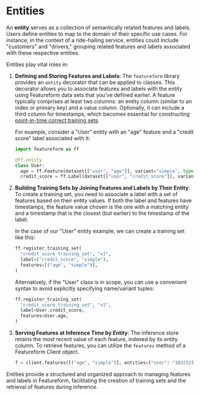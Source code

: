 # Entities

An **entity** serves as a collection of semantically related features and labels. Users define entities to map to the domain of their specific use cases. For instance, in the context of a ride-hailing service, entities could include "customers" and "drivers," grouping related features and labels associated with these respective entities.

Entities play vital roles in:

1. **Defining and Storing Features and Labels**: The `featureform` library provides an `entity` decorator that can be applied to classes. This decorator allows you to associate features and labels with the entity using Featureform data sets that you've defined earlier. A feature typically comprises at least two columns: an entity column (similar to an index or primary key) and a value column. Optionally, it can include a third column for timestamps, which becomes essential for constructing [point-in-time correct training sets](../concepts/point-in-time-correctness-historical-features-timeseries-data.md).

   For example, consider a "User" entity with an "age" feature and a "credit score" label associated with it:

   ```python
   import featureform as ff

   @ff.entity
   class User:
     age = ff.Feature(dataset[["user", "age"]], variant="simple", type=ff.Int, inference_store=redis)
     credit_score = ff.Label(dataset[["user", "credit_score"]], variant="simple", type=ff.Int)
   ```

2. **Building Training Sets by Joining Features and Labels by Their Entity**: To create a training set, you need to associate a label with a set of features based on their entity values. If both the label and features have timestamps, the feature value chosen is the one with a matching entity and a timestamp that is the closest (but earlier) to the timestamp of the label.

   In the case of our "User" entity example, we can create a training set like this:

   ```python
   ff.register_training_set(
     "credit_score_training_set", "v1",
     label=("credit_score", "simple"),
     features=[("age", "simple")],
   )
   ```

   Alternatively, if the "User" class is in scope, you can use a convenient syntax to avoid explicitly specifying name/variant tuples:

   ```python
   ff.register_training_set(
     "credit_score_training_set", "v1",
     label=User.credit_score,
     features=User.age,
   )
   ```

3. **Serving Features at Inference Time by Entity**: The inference store retains the most recent value of each feature, indexed by its entity column. To retrieve features, you can utilize the `features` method of a Featureform Client object.

   ```python
   f = client.features([("age", "simple")], entities={"user": "10323232"})
   ```

Entities provide a structured and organized approach to managing features and labels in Featureform, facilitating the creation of training sets and the retrieval of features during inference.
